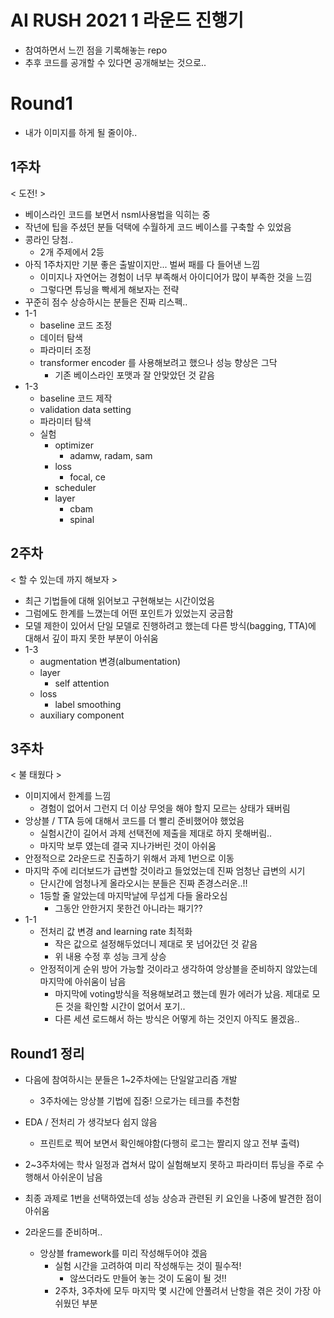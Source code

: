 # AI RUSH 2021 1 라운드 진행기

-   참여하면서 느낀 점을 기록해놓는 repo
-   추후 코드를 공개할 수 있다면 공개해보는 것으로..

# Round1

-   내가 이미지를 하게 될 줄이야..

## 1주차

< 도전! >

-   베이스라인 코드를 보면서 nsml사용법을 익히는 중
-   작년에 팁을 주셨던 분들 덕택에 수월하게 코드 베이스를 구축할 수 있었음
-   콩라인 당첨..
    -   2개 주제에서 2등
-   아직 1주차지만 기분 좋은 출발이지만... 벌써 패를 다 들어낸 느낌
    -   이미지나 자연어는 경험이 너무 부족해서 아이디어가 많이 부족한 것을 느낌
    -   그렇다면 튜닝을 빡세게 해보자는 전략
-   꾸준히 점수 상승하시는 분들은 진짜 리스펙..
-   1-1
    -   baseline 코드 조정
    -   데이터 탐색
    -   파라미터 조정
    -   transformer encoder 를 사용해보려고 했으나 성능 향상은 그닥
        -   기존 베이스라인 포맷과 잘 안맞았던 것 같음
-   1-3 
    -   baseline 코드 제작
    -   validation data setting
    -   파라미터 탐색
    -   실험
        -   optimizer
            -   adamw, radam, sam
        -   loss
            -   focal, ce
        -   scheduler
        -   layer
            -   cbam
            -   spinal

## 2주차

< 할 수 있는데 까지 해보자 >

-   최근 기법들에 대해 읽어보고 구현해보는 시간이었음
-   그럼에도 한계를 느꼈는데 어떤 포인트가 있었는지 궁금함
-   모델 제한이 있어서 단일 모델로 진행하려고 했는데 다른 방식(bagging, TTA)에 대해서 깊이 파지 못한 부분이 아쉬움
-   1-3
    -   augmentation 변경(albumentation)
    -   layer
        -   self attention
    -   loss
        -   label smoothing
    -   auxiliary component

## 3주차

< 불 태웠다 >

-   이미지에서 한계를 느낌
    -   경험이 없어서 그런지 더 이상 무엇을 해야 할지 모르는 상태가 돼버림
-   앙상블 / TTA 등에 대해서 코드를 더 빨리 준비했어야 했었음
    -   실험시간이 길어서 과제 선택전에 제출을 제대로 하지 못해버림..
    -   마지막 보루 였는데 결국 지나가버린 것이 아쉬움
-   안정적으로 2라운드로 진출하기 위해서 과제 1번으로 이동
-   마지막 주에 리더보드가 급변할 것이라고 들었었는데 진짜 엄청난 급변의 시기
    -   단시간에 엄청나게 올라오시는 분들은 진짜 존경스러운..!!
    -   1등할 줄 알았는데 마지막날에 무섭게 다들 올라오심
        -   그동안 안한거지 못한건 아니라는 패기??
-   1-1
    -   전처리 값 변경 and learning rate 최적화
        -   작은 값으로 설정해두었더니 제대로 못 넘어갔던 것 같음
        -   위 내용 수정 후 성능 크게 상승
    -   안정적이게 순위 방어 가능할 것이라고 생각하여 앙상블을 준비하지 않았는데 마지막에 아쉬움이 남음
        -   마지막에 voting방식을 적용해보려고 했는데 뭔가 에러가 났음. 제대로 모든 것을 확인할 시간이 없어서 포기..
        -   다른 세션 로드해서 하는 방식은 어떻게 하는 것인지 아직도 몰겠음..

## Round1 정리

-   다음에 참여하시는 분들은 1~2주차에는 단일알고리즘 개발
    -   3주차에는 앙상블 기법에 집중! 으로가는 테크를 추천함
-   EDA / 전처리 가 생각보다 쉽지 않음
    -   프린트로 찍어 보면서 확인해야함(다행히 로그는 짤리지 않고 전부 출력)



-   2~3주차에는 학사 일정과 겹쳐서 많이 실험해보지 못하고 파라미터 튜닝을 주로 수행해서 아쉬운이 남음
-   최종 과제로 1번을 선택하였는데 성능 상승과 관련된 키 요인을 나중에 발견한 점이 아쉬움
-   2라운드를 준비하며..
    -   앙상블 framework를 미리 작성해두어야 겠음
        -   실험 시간을 고려하여 미리 작성해두는 것이 필수적!
            -   않쓰더라도 만들어 놓는 것이 도움이 될 것!!
        -   2주차, 3주차에 모두 마지막 몇 시간에 안풀려서 난항을 겪은 것이 가장 아쉬웠던 부분